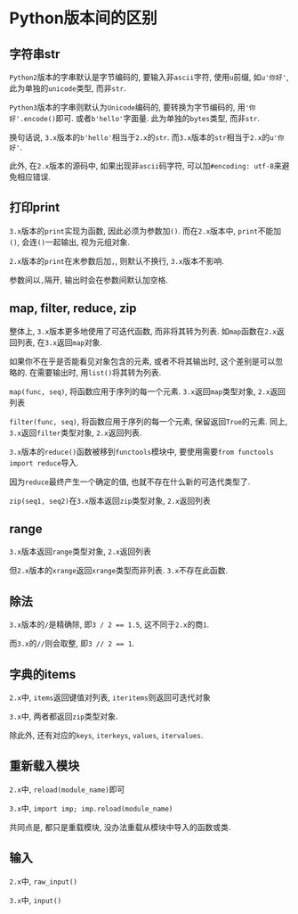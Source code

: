 # Python版本间的区别 

## 字符串str

`Python2`版本的字串默认是字节编码的, 要输入非`ascii`字符, 使用`u`前缀, 如`u'你好'`, 此为单独的`unicode`类型, 而非`str`.

`Python3`版本的字串则默认为`Unicode`编码的, 要转换为字节编码的, 用`'你好'.encode()`即可. 或者`b'hello'`字面量. 此为单独的`bytes`类型, 而非`str`.

换句话说, `3.x`版本的`b'hello'`相当于`2.x`的`str`. 而`3.x`版本的`str`相当于`2.x`的`u'你好'`.

此外, 在`2.x`版本的源码中, 如果出现非`ascii`码字符, 可以加`#encoding: utf-8`来避免相应错误.

## 打印print

`3.x`版本的`print`实现为函数, 因此必须为参数加`()`. 而在`2.x`版本中, `print`不能加`()`, 会连`()`一起输出, 视为元组对象.

`2.x`版本的`print`在末参数后加`,`, 则默认不换行, `3.x`版本不影响.

参数间以`,`隔开, 输出时会在参数间默认加空格.

## map, filter, reduce, zip

整体上, `3.x`版本更多地使用了可迭代函数, 而非将其转为列表. 如`map`函数在`2.x`返回列表, 在`3.x`返回`map`对象.

如果你不在乎是否能看见对象包含的元素, 或者不将其输出时, 这个差别是可以忽略的. 在需要输出时, 用`list()`将其转为列表.

`map(func, seq)`, 将函数应用于序列的每一个元素. `3.x`返回`map`类型对象, `2.x`返回列表

`filter(func, seq)`, 将函数应用于序列的每一个元素, 保留返回`True`的元素. 同上, `3.x`返回`filter`类型对象, `2.x`返回列表.

`3.x`版本的`reduce()`函数被移到`functools`模块中, 要使用需要`from functools import reduce`导入.

因为`reduce`最终产生一个确定的值, 也就不存在什么新的可迭代类型了.

`zip(seq1, seq2)`在`3.x`版本返回`zip`类型对象, `2.x`返回列表

## range

`3.x`版本返回`range`类型对象, `2.x`返回列表

但`2.x`版本的`xrange`返回`xrange`类型而非列表. `3.x`不存在此函数.

## 除法

`3.x`版本的`/`是精确除, 即`3 / 2 == 1.5`, 这不同于`2.x`的商`1`.

而`3.x`的`//`则会取整, 即`3 // 2 == 1`.

## 字典的items

`2.x`中, `items`返回键值对列表, `iteritems`则返回可迭代对象

`3.x`中, 两者都返回`zip`类型对象.

除此外, 还有对应的`keys`, `iterkeys`, `values`, `itervalues`.

## 重新载入模块

`2.x`中, `reload(module_name)`即可

`3.x`中, `import imp; imp.reload(module_name)`

共同点是, 都只是重载模块, 没办法重载从模块中导入的函数或类.

## 输入

`2.x`中, `raw_input()`

`3.x`中, `input()`
